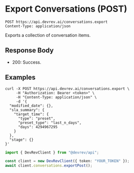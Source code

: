 # Export Conversations (POST)

```http
POST https://api.devrev.ai/conversations.export
Content-Type: application/json
```

Exports a collection of conversation items.



## Response Body

- 200: Success.

## Examples

```shell
curl -X POST https://api.devrev.ai/conversations.export \
     -H "Authorization: Bearer <token>" \
     -H "Content-Type: application/json" \
     -d '{
  "modified_date": {},
  "sla_summary": {
    "target_time": {
      "type": "preset",
      "preset_type": "last_n_days",
      "days": 4294967295
    }
  },
  "stage": {}
}'
```

```typescript
import { DevRevClient } from "@devrev/api";

const client = new DevRevClient({ token: "YOUR_TOKEN" });
await client.conversations.exportPost();

```